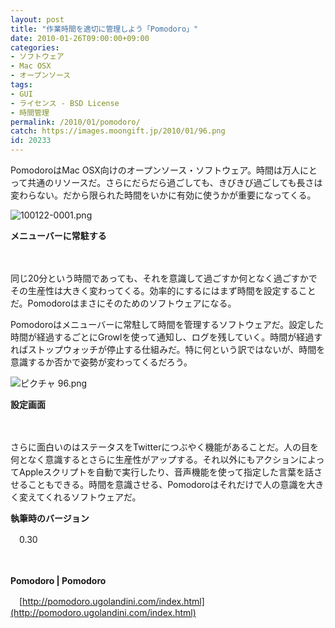 ```yaml
---
layout: post
title: "作業時間を適切に管理しよう「Pomodoro」"
date: 2010-01-26T09:00:00+09:00
categories:
- ソフトウェア
- Mac OSX
- オープンソース
tags: 
- GUI
- ライセンス - BSD License
- 時間管理
permalink: /2010/01/pomodoro/
catch: https://images.moongift.jp/2010/01/96.png
id: 20233
---
```

PomodoroはMac OSX向けのオープンソース・ソフトウェア。時間は万人にとって共通のリソースだ。さらにだらだら過ごしても、きびきび過ごしても長さは変わらない。だから限られた時間をいかに有効に使うかが重要になってくる。

  

![100122-0001.png](https://images.moongift.jp/2010/01/100122-0001.png)  
  
**メニューバーに常駐する**

  

　

  

同じ20分という時間であっても、それを意識して過ごすか何となく過ごすかでその生産性は大きく変わってくる。効率的にするにはまず時間を設定することだ。Pomodoroはまさにそのためのソフトウェアになる。

  
<!--more-->

Pomodoroはメニューバーに常駐して時間を管理するソフトウェアだ。設定した時間が経過するごとにGrowlを使って通知し、ログを残していく。時間が経過すればストップウォッチが停止する仕組みだ。特に何という訳ではないが、時間を意識するか否かで姿勢が変わってくるだろう。

  

![ピクチャ 96.png](https://images.moongift.jp/2010/01/96.png)  
  
**設定画面**

  

　

  

さらに面白いのはステータスをTwitterにつぶやく機能があることだ。人の目を何となく意識するとさらに生産性がアップする。それ以外にもアクションによってAppleスクリプトを自動で実行したり、音声機能を使って指定した言葉を話させることもできる。時間を意識させる、Pomodoroはそれだけで人の意識を大きく変えてくれるソフトウェアだ。

  

**執筆時のバージョン**  
  
　0.30

  

　

  

**Pomodoro | Pomodoro**  
  
　[http://pomodoro.ugolandini.com/index.html](http://pomodoro.ugolandini.com/index.html)

  
